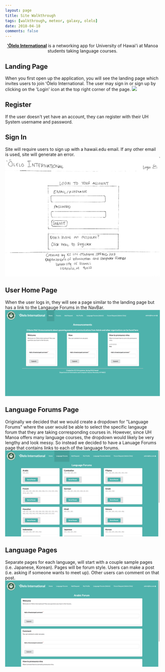 ```yaml
---
layout: page
title: Site Walkthrough
tags: [walkthrough, meteor, galaxy, olelo]
date: 2018-04-18
comments: false
---
```

    
<center><a href="http://olelointernational.meteorapp.com/#/"><b>ʻŌlelo International</b></a> is a networking app for University of Hawai'i at Manoa students taking language courses.</center>

## Landing Page
When you first open up the application, you will see the landing page which invites users to join ʻŌlelo International. The user may sign in or sign up by clicking on the 'Login' icon at the top right corner of the page.
<img src="/assets/img/olelo-landing-1.png">

## Register
If the user doesn't yet have an account, they can register with their UH System username and password.

## Sign In
Site will require users to sign up with a hawaii.edu email. If any other email is used, site will generate an error.
<img src="/assets/img/Login.JPG">
      
## User Home Page
When the user logs in, they will see a page similar to the landing page but has a link to the Langauge Forums in the NavBar. 
<img src="/assets/img/HomePage.png">

## Language Forums Page
Originally we decided that we would create a dropdown for "Language Forums" where the user would be able to select the specific langauge forum that they are taking corresponding courses in. However, since UH Manoa offers many language courses, the dropdown would likely be very lengthy and look messy. So instead we decided to have a Lanuage Forums page that contains links to each of the language forums.
<img src="/assets/img/LanguageForums.png">

## Language Pages
Separate pages for each language, will start with a couple sample pages (i.e. Japanese, Korean).
Pages will be forum style. Users can make a post (i.e. asking if someone wants to meet up). Other users can comment on that post.
<img src="/assets/img/ArabicForum.png">
